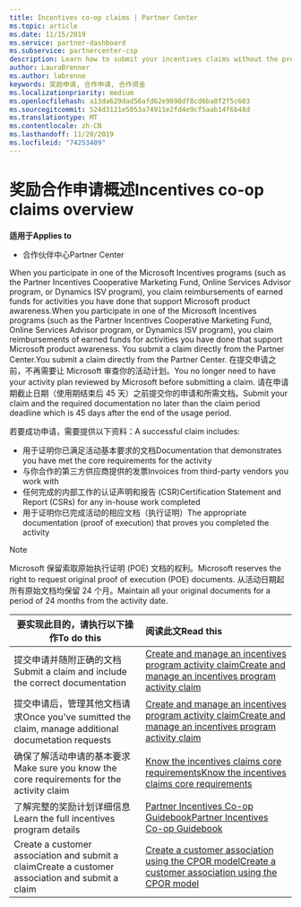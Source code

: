 ```yaml
---
title: Incentives co-op claims | Partner Center
ms.topic: article
ms.date: 11/15/2019
ms.service: partner-dashboard
ms.subservice: partnercenter-csp
description: Learn how to submit your incentives claims without the prerequisite to have your activity plan reviewed.
author: LauraBrenner
ms.author: labrenne
keywords: 奖励申请, 合作申请, 合作资金
ms.localizationpriority: medium
ms.openlocfilehash: a13da629dad56afd62e9898df8cd6ba8f2f5c603
ms.sourcegitcommit: 524d3121e5053a74911e2fd4e9cf5aab14f6b48d
ms.translationtype: MT
ms.contentlocale: zh-CN
ms.lasthandoff: 11/20/2019
ms.locfileid: "74253409"
---
```

# <a name="incentives-co-op-claims-overview"></a><span data-ttu-id="ada0b-104">奖励合作申请概述</span><span class="sxs-lookup"><span data-stu-id="ada0b-104">Incentives co-op claims overview</span></span>

<span data-ttu-id="ada0b-105">**适用于**</span><span class="sxs-lookup"><span data-stu-id="ada0b-105">**Applies to**</span></span>

- <span data-ttu-id="ada0b-106">合作伙伴中心</span><span class="sxs-lookup"><span data-stu-id="ada0b-106">Partner Center</span></span>

<span data-ttu-id="ada0b-107">When you participate in one of the Microsoft Incentives programs (such as the Partner Incentives Cooperative Marketing Fund, Online Services Advisor program, or Dynamics ISV program), you claim reimbursements of earned funds for activities you have done that support Microsoft product awareness.</span><span class="sxs-lookup"><span data-stu-id="ada0b-107">When you participate in one of the Microsoft Incentives programs (such as the Partner Incentives Cooperative Marketing Fund, Online Services Advisor program, or Dynamics ISV program), you claim reimbursements of earned funds for activities you have done that support Microsoft product awareness.</span></span> <span data-ttu-id="ada0b-108">You submit a claim directly from the Partner Center.</span><span class="sxs-lookup"><span data-stu-id="ada0b-108">You submit a claim directly from the Partner Center.</span></span> <span data-ttu-id="ada0b-109">在提交申请之前，不再需要让 Microsoft 审查你的活动计划。</span><span class="sxs-lookup"><span data-stu-id="ada0b-109">You no longer need to have your activity plan reviewed by Microsoft before submitting a claim.</span></span> <span data-ttu-id="ada0b-110">请在申请期截止日期（使用期结束后 45 天）之前提交你的申请和所需文档。</span><span class="sxs-lookup"><span data-stu-id="ada0b-110">Submit your claim and the required documentation no later than the claim period deadline which is 45 days after the end of the usage period.</span></span> 

<span data-ttu-id="ada0b-111">若要成功申请，需要提供以下资料：</span><span class="sxs-lookup"><span data-stu-id="ada0b-111">A successful claim includes:</span></span>

- <span data-ttu-id="ada0b-112">用于证明你已满足活动基本要求的文档</span><span class="sxs-lookup"><span data-stu-id="ada0b-112">Documentation that demonstrates you have met the core requirements for the activity</span></span>
- <span data-ttu-id="ada0b-113">与你合作的第三方供应商提供的发票</span><span class="sxs-lookup"><span data-stu-id="ada0b-113">Invoices from third-party vendors you work with</span></span>
- <span data-ttu-id="ada0b-114">任何完成的内部工作的认证声明和报告 (CSR)</span><span class="sxs-lookup"><span data-stu-id="ada0b-114">Certification Statement and Report (CSRs) for any in-house work completed</span></span>
- <span data-ttu-id="ada0b-115">用于证明你已完成活动的相应文档（执行证明）</span><span class="sxs-lookup"><span data-stu-id="ada0b-115">The appropriate documentation (proof of execution) that proves you completed the activity</span></span> 

>[!NOTE]
><span data-ttu-id="ada0b-116">Microsoft 保留索取原始执行证明 (POE) 文档的权利。</span><span class="sxs-lookup"><span data-stu-id="ada0b-116">Microsoft reserves the right to request original proof of execution (POE) documents.</span></span> <span data-ttu-id="ada0b-117">从活动日期起所有原始文档均保留 24 个月。</span><span class="sxs-lookup"><span data-stu-id="ada0b-117">Maintain all your original documents for a period of 24 months from the activity date.</span></span> 

|<span data-ttu-id="ada0b-118">**要实现此目的，请执行以下操作**</span><span class="sxs-lookup"><span data-stu-id="ada0b-118">**To do this**</span></span>   |<span data-ttu-id="ada0b-119">**阅读此文**</span><span class="sxs-lookup"><span data-stu-id="ada0b-119">**Read this**</span></span>   |
|-----------------|:--------------------------------------|
|<span data-ttu-id="ada0b-120">提交申请并随附正确的文档</span><span class="sxs-lookup"><span data-stu-id="ada0b-120">Submit a claim and include the correct documentation</span></span>|[<span data-ttu-id="ada0b-121">Create and manage an incentives program activity claim</span><span class="sxs-lookup"><span data-stu-id="ada0b-121">Create and manage an incentives program activity claim</span></span>](create-incentives-claims.md)|
|<span data-ttu-id="ada0b-122">提交申请后，管理其他文档请求</span><span class="sxs-lookup"><span data-stu-id="ada0b-122">Once you've sumitted the claim, manage additional documetation requests</span></span>|[<span data-ttu-id="ada0b-123">Create and manage an incentives program activity claim</span><span class="sxs-lookup"><span data-stu-id="ada0b-123">Create and manage an incentives program activity claim</span></span>](create-incentives-claims.md)  |
|<span data-ttu-id="ada0b-124">确保了解活动申请的基本要求</span><span class="sxs-lookup"><span data-stu-id="ada0b-124">Make sure you know the core requirements for the activity claim</span></span>|[<span data-ttu-id="ada0b-125">Know the incentives claims core requirements</span><span class="sxs-lookup"><span data-stu-id="ada0b-125">Know the incentives claims core requirements</span></span>](core-requirements.md)   |
|<span data-ttu-id="ada0b-126">了解完整的奖励计划详细信息</span><span class="sxs-lookup"><span data-stu-id="ada0b-126">Learn the full incentives program details</span></span>|[<span data-ttu-id="ada0b-127">Partner Incentives Co-op Guidebook</span><span class="sxs-lookup"><span data-stu-id="ada0b-127">Partner Incentives Co-op Guidebook</span></span>](https://assets.microsoft.com/coop-guidebook.pdf)
|<span data-ttu-id="ada0b-128">Create a customer association and submit a claim</span><span class="sxs-lookup"><span data-stu-id="ada0b-128">Create a customer association and submit a claim</span></span> |[<span data-ttu-id="ada0b-129">Create a customer association using the CPOR model</span><span class="sxs-lookup"><span data-stu-id="ada0b-129">Create a customer association using the CPOR model</span></span>](submit-osa-claim.md)|
                                                                                 
                                   
